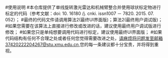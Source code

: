 #使用说明
#本仓库提供了单线旋转激光雷达和机械臂整合并使用球状标定物进行标定的代码（参考文献：doi: 10. 16180 /j. cnki. issn1007 － 7820. 2015. 07. 052）；
#最终的代码文件请调用算法2(最终UI界面版)；算法2(最终用户调试版)；
#如果您需要在该算法上直接进行修改或改进的话，建议使用最终用户调试版进行修改；
#如果您只是单纯想要调用代码进行标定，建议使用最终UI界面版；
#如果代码结构有任何不合理之处或者任何您觉得需要改进之处，请麻烦将问题发至邮箱37420222204267@stu.xmu.edu.cn,您的每一条建议都十分宝贵，并将得到重视。
